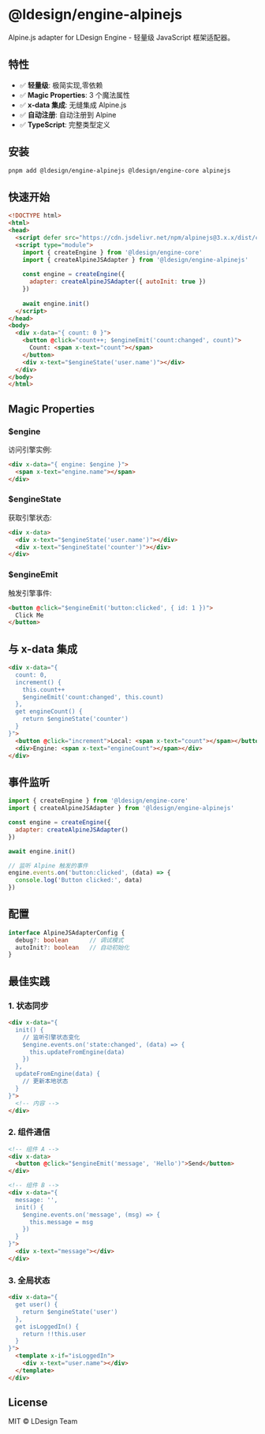 # @ldesign/engine-alpinejs

Alpine.js adapter for LDesign Engine - 轻量级 JavaScript 框架适配器。

## 特性

- ✅ **轻量级**: 极简实现,零依赖
- ✅ **Magic Properties**: 3 个魔法属性
- ✅ **x-data 集成**: 无缝集成 Alpine.js
- ✅ **自动注册**: 自动注册到 Alpine
- ✅ **TypeScript**: 完整类型定义

## 安装

```bash
pnpm add @ldesign/engine-alpinejs @ldesign/engine-core alpinejs
```

## 快速开始

```html
<!DOCTYPE html>
<html>
<head>
  <script defer src="https://cdn.jsdelivr.net/npm/alpinejs@3.x.x/dist/cdn.min.js"></script>
  <script type="module">
    import { createEngine } from '@ldesign/engine-core'
    import { createAlpineJSAdapter } from '@ldesign/engine-alpinejs'
    
    const engine = createEngine({
      adapter: createAlpineJSAdapter({ autoInit: true })
    })
    
    await engine.init()
  </script>
</head>
<body>
  <div x-data="{ count: 0 }">
    <button @click="count++; $engineEmit('count:changed', count)">
      Count: <span x-text="count"></span>
    </button>
    <div x-text="$engineState('user.name')"></div>
  </div>
</body>
</html>
```

## Magic Properties

### $engine

访问引擎实例:

```html
<div x-data="{ engine: $engine }">
  <span x-text="engine.name"></span>
</div>
```

### $engineState

获取引擎状态:

```html
<div x-data>
  <div x-text="$engineState('user.name')"></div>
  <div x-text="$engineState('counter')"></div>
</div>
```

### $engineEmit

触发引擎事件:

```html
<button @click="$engineEmit('button:clicked', { id: 1 })">
  Click Me
</button>
```

## 与 x-data 集成

```html
<div x-data="{
  count: 0,
  increment() {
    this.count++
    $engineEmit('count:changed', this.count)
  },
  get engineCount() {
    return $engineState('counter')
  }
}">
  <button @click="increment">Local: <span x-text="count"></span></button>
  <div>Engine: <span x-text="engineCount"></span></div>
</div>
```

## 事件监听

```javascript
import { createEngine } from '@ldesign/engine-core'
import { createAlpineJSAdapter } from '@ldesign/engine-alpinejs'

const engine = createEngine({
  adapter: createAlpineJSAdapter()
})

await engine.init()

// 监听 Alpine 触发的事件
engine.events.on('button:clicked', (data) => {
  console.log('Button clicked:', data)
})
```

## 配置

```typescript
interface AlpineJSAdapterConfig {
  debug?: boolean      // 调试模式
  autoInit?: boolean   // 自动初始化
}
```

## 最佳实践

### 1. 状态同步

```html
<div x-data="{
  init() {
    // 监听引擎状态变化
    $engine.events.on('state:changed', (data) => {
      this.updateFromEngine(data)
    })
  },
  updateFromEngine(data) {
    // 更新本地状态
  }
}">
  <!-- 内容 -->
</div>
```

### 2. 组件通信

```html
<!-- 组件 A -->
<div x-data>
  <button @click="$engineEmit('message', 'Hello')">Send</button>
</div>

<!-- 组件 B -->
<div x-data="{
  message: '',
  init() {
    $engine.events.on('message', (msg) => {
      this.message = msg
    })
  }
}">
  <div x-text="message"></div>
</div>
```

### 3. 全局状态

```html
<div x-data="{
  get user() {
    return $engineState('user')
  },
  get isLoggedIn() {
    return !!this.user
  }
}">
  <template x-if="isLoggedIn">
    <div x-text="user.name"></div>
  </template>
</div>
```

## License

MIT © LDesign Team


